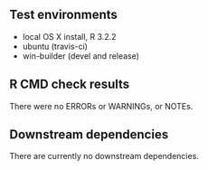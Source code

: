 ## Test environments

* local OS X install, R 3.2.2
* ubuntu (travis-ci)
* win-builder (devel and release)

## R CMD check results

There were no ERRORs or WARNINGs, or NOTEs. 

## Downstream dependencies

There are currently no downstream dependencies.
